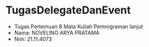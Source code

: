 # TugasDelegateDanEvent #
- Tugas Pertemuan 8 Mata Kuliah Pemrograman lanjut
- Nama: NOVELINO ARYA PRATAMA
- Nim: 21.11.4073

